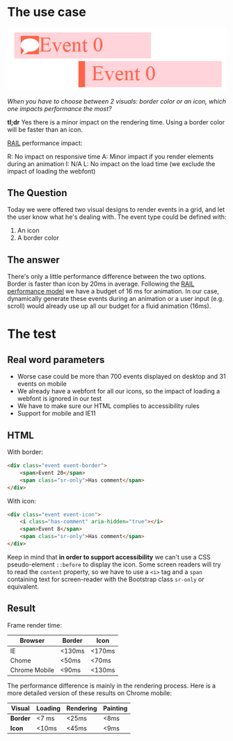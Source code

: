 # The use case

![Border VS Icons](img.png)

*When you have to choose between 2 visuals: border color or an icon, which one impacts performance the most?*

**tl;dr** Yes there is a minor impact on the rendering time. Using a border color will be faster than an icon.

[RAIL](https://developers.google.com/web/tools/profile-performance/evaluate-performance/rail) performance impact:

R: No impact on responsive time
A: Minor impact if you render elements during an animation
I: N/A
L: No impact on the load time (we exclude the impact of loading the webfont)

## The Question

Today we were offered two visual designs to render events in a grid, and let the user know what he's dealing with.
The event type could be defined with:

 1. An icon
 2. A border color

## The answer

There's only a little performance difference between the two options. Border is faster than icon by 20ms in average.
Following the [RAIL performance model](https://developers.google.com/web/tools/profile-performance/evaluate-performance/rail#animation-render-frames-every-16ms) we have a budget of 16 ms for animation.
In our case, dynamically generate these events during an animation or a user input (e.g. scroll) would already use up all our budget for a fluid animation (16ms).

# The test

## Real word parameters

 - Worse case could be more than 700 events displayed on desktop and 31 events on mobile
 - We already have a webfont for all our icons, so the impact of loading a webfont is ignored in our test
 - We have to make sure our HTML complies to accessibility rules
 - Support for mobile and IE11

## HTML

With border:

``` HTML
<div class="event event-border">	
	<span>Event 20</span>
	<span class="sr-only">Has comment</span>
</div>
```
    
With icon:

``` HTML
<div class="event event-icon">
	<i class="has-comment" aria-hidden="true"></i>
	<span>Event 8</span>
	<span class="sr-only">Has comment</span>
</div>
```

Keep in mind that **in order to support accessibility** we can't use a CSS pseudo-element `::before` to display the icon. 
Some screen readers will try to read the `content` property, so we have to use a `<i>` tag and a `span` containing text for screen-reader with the Bootstrap class `sr-only` or equivalent.

## Result

Frame render time:

|  Browser    |	 Border  | 	Icon  |
|-------------|----------|--------|
|      IE     |  <130ms  | <170ms |
|     Chome   |  <50ms   |  <70ms |
|Chrome Mobile|  <90ms   | <130ms |


The performance difference is mainly in the rendering process.
Here is a more detailed version of these results on Chrome mobile: 

|   Visual   | Loading | Rendering | Painting |
|------------|---------|-----------|----------|
| **Border** | <7 ms   | <25ms     | <8ms     | 
| **Icon**   | <10ms   | <45ms     | <9ms     |

